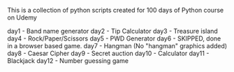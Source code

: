 This is a collection of python scripts created for 100 days of Python course on Udemy

day1 - Band name generator
day2 - Tip Calculator
day3 - Treasure island
day4 - Rock/Paper/Scissors
day5 - PWD Generator
day6 - SKIPPED, done in a browser based game.
day7 - Hangman (No "hangman" graphics added)
day8 - Caesar Cipher
day9 - Secret auction
day10 - Calculator
day11 - Blackjack
day12 - Number guessing game